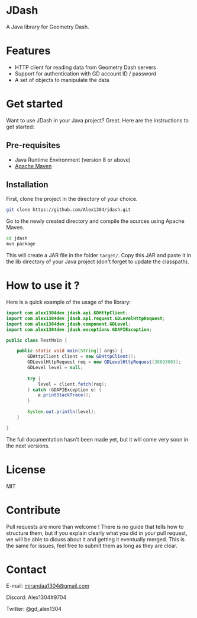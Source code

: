 # JDash

A Java library for Geometry Dash.

# Features

- HTTP client for reading data from Geometry Dash servers
- Support for authentication with GD account ID / password
- A set of objects to manipulate the data

# Get started

Want to use JDash in your Java project? Great. Here are the instructions to get started:

## Pre-requisites

- Java Runtime Environment (version 8 or above)
- [Apache Maven](https://maven.apache.org)

## Installation

First, clone the project in the directory of your choice.

```sh
git clone https://github.com/Alex1304/jdash.git
```

Go to the newly created directory and compile the sources using Apache Maven.


```sh
cd jdash
mvn package
```

This will create a JAR file in the folder `target/`. Copy this JAR and paste it in the lib directory of your Java project (don't forget to update the classpath).

# How to use it ?

Here is a quick example of the usage of the library:

```Java
import com.alex1304dev.jdash.api.GDHttpClient;
import com.alex1304dev.jdash.api.request.GDLevelHttpRequest;
import com.alex1304dev.jdash.component.GDLevel;
import com.alex1304dev.jdash.exceptions.GDAPIException;

public class TestMain {

	public static void main(String[] args) {
		GDHttpClient client = new GDHttpClient();
		GDLevelHttpRequest req = new GDLevelHttpRequest(38693063);
		GDLevel level = null;
		
		try {
			level = client.fetch(req);
		} catch (GDAPIException e) {
			e.printStackTrace();
		}
		
		System.out.println(level);
	}

}

```

The full documentation hasn't been made yet, but it will come very soon in the next versions.

# License

MIT

# Contribute

Pull requests are more than welcome ! There is no guide that tells how to structure them, but if you explain clearly what you did in your pull request, we will be able to dicuss about it and getting it eventually merged. This is the same for issues, feel free to submit them as long as they are clear.

# Contact

E-mail: mirandaa1304@gmail.com

Discord: Alex1304#9704

Twitter: @gd_alex1304